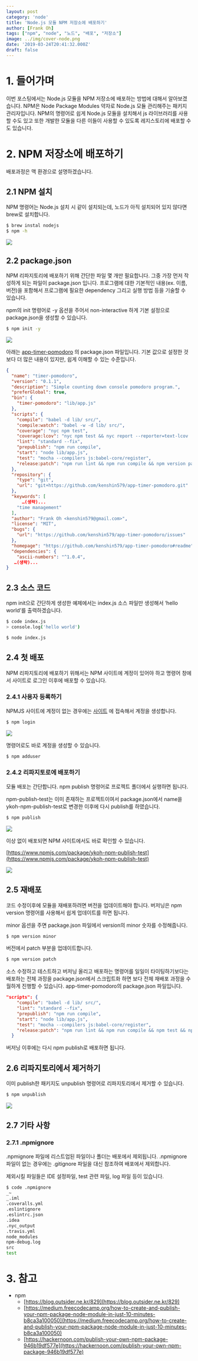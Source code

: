 ```yaml
---
layout: post
category: 'node'
title: 'Node.js 모듈 NPM 저장소에 배포하기'
author: [Frank Oh]
tags: ["npm", "node", "노드", "배포", "저장소"]
image: ../img/cover-node.png
date: '2019-03-24T20:41:32.000Z'
draft: false
---
```


# 1. 들어가며

이번 포스팅에서는 Node.js 모듈을 NPM 저장소에 배포하는 방법에 대해서 알아보겠습니다. NPM은 Node Package Modules 약자로 Node.js 모듈 관리해주는 패키지 관리자입니다.
NPM의 명령어로 쉽게 Node.js 모듈을 설치해서 js 라이브러리를 사용할 수도 있고 또한 개발한 모듈을 다른 이들이 사용할 수 있도록 레지스토리에 배포할 수도 있습니다.

# 2. NPM 저장소에 배포하기

배포과정은 맥 환경으로 설명하겠습니다.

## 2.1 NPM 설치

NPM 명령어는 Node.js 설치 시 같이 설치되는데, 노드가 아직 설치되어 있지 않다면 brew로 설치합니다.

```bash
$ brew instal nodejs
$ npm -h
```

![](images/Node-모듈-NPM-저장소에-배포하기/image_4.png)

## 2.2 package.json

NPM 리파지토리에 배포하기 위해 간단한 파일 몇 개만 필요합니다. 그중 가장 먼저 작성하게 되는 파일이 package.json 입니다. 프로그램에 대한 기본적인 내용(ex. 이름, 버전)을 포함해서 프로그램에 필요한 dependency 그리고 실행 방법 등을 기술할 수 있습니다.

npm의 init 명령어로 -y 옵션을 주어서 non-interactive 하게 기본 설정으로 package.json을 생성할 수 있습니다.

```bash
$ npm init -y
```

![](images/Node-모듈-NPM-저장소에-배포하기/image_2.png)

아래는 [app-timer-pomodoro](https://github.com/kenshin579/app-timer-pomodoro) 의 package.json 파일입니다. 기본 값으로 설정한 것보다 더 많은 내용이 있지만, 쉽게 이해할 수 있는 수준입니다.

```json
{
  "name": "timer-pomodoro",
  "version": "0.1.1",
  "description": "Simple counting down console pomodoro program.",
  "preferGlobal": true,
  "bin": {
    "timer-pomodoro": "lib/app.js"
  },
  "scripts": {
    "compile": "babel -d lib/ src/",
    "compile:watch": "babel -w -d lib/ src/",
    "coverage": "nyc npm test",
    "coverage:lcov": "nyc npm test && nyc report --reporter=text-lcov | coveralls",
    "lint": "standard --fix",
    "prepublish": "npm run compile",
    "start": "node lib/app.js",
    "test": "mocha --compilers js:babel-core/register",
    "release:patch": "npm run lint && npm run compile && npm version patch && npm publish"
  },
  "repository": {
    "type": "git",
    "url": "git+https://github.com/kenshin579/app-timer-pomodoro.git"
  },
  "keywords": [
      …(생략)...
    "time management"
  ],
  "author": "Frank Oh <kenshin579@gmail.com>",
  "license": "MIT",
  "bugs": {
    "url": "https://github.com/kenshin579/app-timer-pomodoro/issues"
  },
  "homepage": "https://github.com/kenshin579/app-timer-pomodoro#readme",
  "dependencies": {
    "ascii-numbers": "^1.0.4",
   …(생략)...
}
```

## 2.3 소스 코드

npm init으로 간단하게 생성한 예제에서는 index.js 소스 파일만 생성해서 ‘hello world’를 출력하겠습니다.

```bash
$ code index.js
> console.log('hello world')

$ node index.js
```

## 2.4 첫 배포

NPM 리파지토리에 배포하기 위해서는 NPM 사이트에 계정이 있어야 하고 명령어 창에서 사이트로 로그인 이후에 배포할 수 있습니다.

### 2.4.1 사용자 등록하기

NPMJS 사이트에 계정이 없는 경우에는 [사이트](https://www.npmjs.com/) 에 접속해서 계정을 생성합니다.

```bash
$ npm login
```

![](images/Node-모듈-NPM-저장소에-배포하기/image_5.png)

명령어로도 바로 계정을 생성할 수 있습니다.

```bash
$ npm adduser
```

### 2.4.2 리파지토로에 배포하기

모듈 배포는 간단합니다. npm publish 명령어로 프로젝트 폴더에서 실행하면 됩니다.

npm-publish-test는 이미 존재하는 프로젝트이여서 package.json에서 name을 ykoh-npm-publish-test로 변경한 이후에 다시 publish를 하였습니다.

```bash
$ npm publish
```

![](images/Node-모듈-NPM-저장소에-배포하기/image_1.png)

이상 없이 배포되면 NPM 사이트에서도 바로 확인할 수 있습니다.

[https://www.npmjs.com/package/ykoh-npm-publish-test](https://www.npmjs.com/package/ykoh-npm-publish-test)

![](images/Node-모듈-NPM-저장소에-배포하기/image_3.png)

## 2.5 재배포

코드 수정이후에 모듈을 재배포하려면 버전을 업데이트해야 합니다. 버저닝은 npm version 명령어를 사용해서 쉽게 업데이트를 하면 됩니다.

minor 옵션을 주면 package.json 파일에서 version의 minor 숫자를 수정해줍니다.

```bash
$ npm version minor
```

버전에서 patch 부분을 업데이트합니다.

```bash
$ npm version patch
```

소스 수정하고 테스트하고 버저닝 올리고 배포하는 명령어를 일일이 타이팅하기보다는 배포하는 전체 과정을 package.json에서 스크립트화 하면 보다 전체 재배포 과정을 수월하게 진행할 수 있습니다. app-timer-pomodoro의 package.json 파일입니다.

```json
"scripts": {
    "compile": "babel -d lib/ src/",
    "lint": "standard --fix",
    "prepublish": "npm run compile",
    "start": "node lib/app.js",
    "test": "mocha --compilers js:babel-core/register",
    "release:patch": "npm run lint && npm run compile && npm test && npm version patch && npm publish"
  }
```

버저닝 이후에는 다시 npm publish로 배포하면 됩니다.

## 2.6 리파지토리에서 제거하기

이미 publish한 패키지도 unpublish 명령어로 리파지토리에서 제거할 수 있습니다.

```bash
$ npm unpublish
```

![](images/Node-모듈-NPM-저장소에-배포하기/image_6.png)

## 2.7 기타 사항

### 2.7.1 .npmignore

.npmignore 파일에 리스트업된 파일이나 폴더는 배포에서 제외됩니다. .npmignore 파일이 없는 경우에는 .gitignore 파일을 대신 참조하여 배포에서 제외합니다.

제외시킬 파일들은 IDE 설정파일, test 관련 파일, log 파일 등이 있습니다.

```bash
$ code .npmignore
_~
_.iml
.coveralls.yml
.eslintignore
.eslintrc.json
.idea
.nyc_output
.travis.yml
node_modules
npm-debug.log
src
test
```

# 3. 참고

- npm
  - [https://blog.outsider.ne.kr/829](https://blog.outsider.ne.kr/829)
  - [https://medium.freecodecamp.org/how-to-create-and-publish-your-npm-package-node-module-in-just-10-minutes-b8ca3a100050](https://medium.freecodecamp.org/how-to-create-and-publish-your-npm-package-node-module-in-just-10-minutes-b8ca3a100050) 
  - [https://hackernoon.com/publish-your-own-npm-package-946b19df577e](https://hackernoon.com/publish-your-own-npm-package-946b19df577e)

